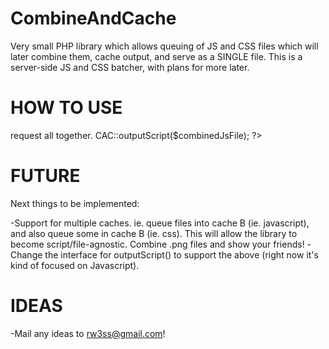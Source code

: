 CombineAndCache
===============

Very small PHP library which allows queuing of JS and CSS files which will later combine them, cache output, and serve as a SINGLE file. This is a server-side JS and CSS batcher, with plans for more later.


HOW TO USE
==========
<?php

require_once ($_SERVER["DOCUMENT_ROOT"] . '/includes/CombineAndCache.php');

$baseDir = $_SERVER['DOCUMENT_ROOT'];

//Enqueue some files which we will later combine.

CAC::enqueueFiles(array(
  $baseDir . '/js/jquery-1.11.1.min.js',
  $baseDir . '/js/global.js'
));

//Combine the files in the current queue together.
//It will store the combined file in $baseDir + /js/combined.js

$combinedJsFile = CAC::combineFileQueue($baseDir, '/js/combined.js');
  
//Now output the current file to the browser. It can be passed a 'true' 
//second parameter which will rener all of the javascript directly on the page, 
//avoiding a <script> request all together.

CAC::outputScript($combinedJsFile);

?>

FUTURE
======

Next things to be implemented:

-Support for multiple caches. ie. queue files into cache B (ie. javascript), and also queue some in cache B (ie. css). This will allow the library to become script/file-agnostic. Combine .png files and show your friends!
-Change the interface for outputScript() to support the above (right now it's kind of focused on Javascript).

IDEAS
=====

-Mail any ideas to rw3ss@gmail.com!
